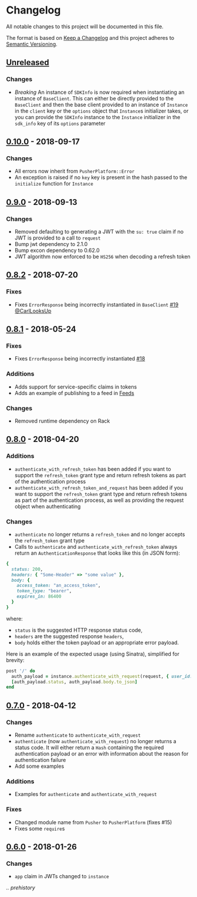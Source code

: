 # Changelog
All notable changes to this project will be documented in this file.

The format is based on [Keep a Changelog](http://keepachangelog.com/en/1.0.0/)
and this project adheres to [Semantic Versioning](http://semver.org/spec/v2.0.0.html).

## [Unreleased](https://github.com/pusher/pusher-platform-ruby/compare/0.10.0...HEAD)

### Changes

- *Breaking* An instance of `SDKInfo` is now required when instantiating an instance of `BaseClient`. This can either be directly provided to the `BaseClient` and then the base client provided to an instance of `Instance` in the `client` key or the `options` object that `Instance`s initializer takes, or you can provide the `SDKInfo` instance to the `Instance` initializer in the `sdk_info` key of its `options` parameter

## [0.10.0](https://github.com/pusher/pusher-platform-ruby/compare/0.9.0...0.10.0) - 2018-09-17

### Changes

- All errors now inherit from `PusherPlatform::Error`
- An exception is raised if no `key` key is present in the hash passed to the `initialize` function for `Instance`

## [0.9.0](https://github.com/pusher/pusher-platform-ruby/compare/0.8.2...0.9.0) - 2018-09-13

### Changes

- Removed defaulting to generating a JWT with the `su: true` claim if no JWT is provided to a call to `request`
- Bump jwt dependency to 2.1.0
- Bump excon dependency to 0.62.0
- JWT algorithm now enforced to be `HS256` when decoding a refresh token

## [0.8.2](https://github.com/pusher/pusher-platform-ruby/compare/0.8.1...0.8.2) - 2018-07-20

### Fixes

- Fixes `ErrorResponse` being incorrectly instantiated in `BaseClient` [#19](https://github.com/pusher/pusher-platform-ruby/issues/19) [@CarlLooksUp](https://github.com/CarlLooksUp)

## [0.8.1](https://github.com/pusher/pusher-platform-ruby/compare/0.8.0...0.8.1) - 2018-05-24

### Fixes

- Fixes `ErrorResponse` being incorrectly instantiated [#18](https://github.com/pusher/pusher-platform-ruby/issues/18)

### Additions

- Adds support for service-specific claims in tokens
- Adds an example of publishing to a feed in [Feeds](https://pusher.com/feeds)

### Changes

- Removed runtime dependency on Rack

## [0.8.0](https://github.com/pusher/pusher-platform-ruby/compare/0.7.0...0.8.0) - 2018-04-20

### Additions

- `authenticate_with_refresh_token` has been added if you want to support the `refresh_token` grant type and return refresh tokens as part of the authentication process
- `authenticate_with_refresh_token_and_request` has been added if you want to support the `refresh_token` grant type and return refresh tokens as part of the authentication process, as well as providing the request object when authenticating

### Changes

- `authenticate` no longer returns a `refresh_token` and no longer accepts the `refresh_token` grant type
- Calls to `authenticate` and `authenticate_with_refresh_token` always return an `AuthenticationResponse` that looks like this (in JSON form):

```ruby
{
  status: 200,
  headers: { "Some-Header" => "some value" },
  body: {
    access_token: "an_access_token",
    token_type: "bearer",
    expires_in: 86400
  }
}
```

where:

* `status` is the suggested HTTP response status code,
* `headers` are the suggested response `headers`,
* `body` holds either the token payload or an appropriate error payload.

Here is an example of the expected usage (using Sinatra), simplified for brevity:

```ruby
post '/' do
  auth_payload = instance.authenticate_with_request(request, { user_id: 'USER_ID' })
  [auth_payload.status, auth_payload.body.to_json]
end
```

## [0.7.0](https://github.com/pusher/pusher-platform-ruby/compare/0.6.0...0.7.0) - 2018-04-12

### Changes

- Rename `authenticate` to `authenticate_with_request`
- `authenticate` (now `authenticate_with_request`) no longer returns a status code. It will either return a `Hash` containing the required authentication payload or an error with information about the reason for authentication failure
- Add some examples

### Additions

- Examples for `authenticate` and `authenticate_with_request`

### Fixes

- Changed module name from `Pusher` to `PusherPlatform` (fixes #15)
- Fixes some `require`s

## [0.6.0](https://github.com/pusher/pusher-platform-ruby/compare/0.5.1...0.6.0) - 2018-01-26

### Changes

- `app` claim in JWTs changed to `instance`

_.. prehistory_
